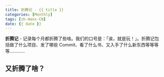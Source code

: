 ```yaml
---
title: 折腾记 - {{ title }}
categories: [Monthly]
tags: [zh-Hans-CN]
date: {{ date }}
---
```


**折腾记** - 记录每个月都折腾了些啥。我们的口号是：「诶，就是玩！」。折腾记包括做了什么项目、发了哪些 Commit、看了什么书、又入手了什么新东西等等等等…………

<!-- more -->

## 又折腾了啥？